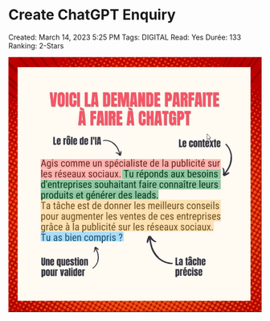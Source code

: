 # Create ChatGPT Enquiry

Created: March 14, 2023 5:25 PM
Tags: DIGITAL
Read: Yes
Durée: 133
Ranking: 2-Stars

![Untitled](Create%20ChatGPT%20Enquiry%205107133156184255ae99268d9909ecaa/Untitled.png)